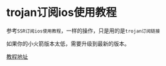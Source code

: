 # trojan订阅ios使用教程

参考`SSR订阅ios使用教程`，一样的操作，只是用的是`trojan订阅链接`

如果你的小火箭版本太低，需要升级到最新的版本。

[教程地址](/ssr/ios.md)